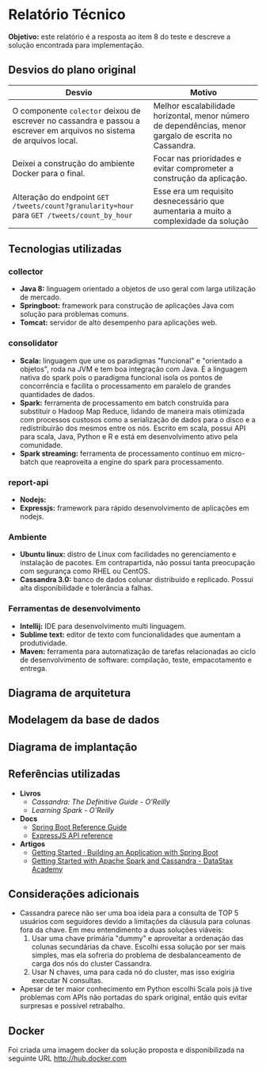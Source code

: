 
# Relatório Técnico

**Objetivo:** este relatório é a resposta ao item 8 do teste e descreve a solução encontrada para implementação.


## Desvios do plano original

| Desvio | Motivo |
|--------|--------|
| O componente `colector` deixou de escrever no cassandra e passou a escrever em arquivos no sistema de arquivos local. | Melhor escalabilidade horizontal, menor número de dependências, menor gargalo de escrita no Cassandra. |
| Deixei a construção do ambiente Docker para o final. | Focar nas prioridades e evitar comprometer a construção da aplicação. |
| Alteração do endpoint `GET /tweets/count?granularity=hour` para `GET /tweets/count_by_hour` | Esse era um requisito desnecessário que aumentaria a muito a complexidade da solução |


## Tecnologias utilizadas

### collector

 - **Java 8:** linguagem orientado a objetos de uso geral com larga utilização de mercado.
 - **Springboot:** framework para construção de aplicações Java com solução para problemas comuns.
 - **Tomcat:** servidor de alto desempenho para aplicações web.

### consolidator
 - **Scala:** linguagem que une os paradigmas "funcional" e "orientado a objetos", roda na JVM e tem boa integração com Java. É a linguagem nativa do spark pois o paradigma funcional isola os pontos de concorrência e facilita o processamento em paralelo de grandes quantidades de dados.
 - **Spark:** ferramenta de processamento em batch construída para substituir o Hadoop Map Reduce, lidando de maneira mais otimizada com processos custosos como a serialização de dados para o disco e a redistribuirão dos mesmos entre os nós. Escrito em scala, possui API para scala, Java, Python e R e está em desenvolvimento ativo pela comunidade.
 - **Spark streaming:** ferramenta de processamento contínuo em micro-batch que reaproveita a engine do spark para processamento.

### report-api

 - **Nodejs:**
 - **Expressjs:** framework para rápido desenvolvimento de aplicações em nodejs.

### Ambiente
 - **Ubuntu linux:** distro de Linux com facilidades no gerenciamento e instalação de pacotes. Em contrapartida, não possui tanta preocupação com segurança como RHEL ou CentOS.
 - **Cassandra 3.0:** banco de dados colunar distribuído e replicado. Possui alta disponibilidade e tolerância a falhas.

### Ferramentas de desenvolvimento
 - **Intellij:** IDE para desenvolvimento multi linguagem.
 - **Sublime text:** editor de texto com funcionalidades que aumentam a produtividade.
 - **Maven:** ferramenta para automatização de tarefas relacionadas ao ciclo de desenvolvimento de software: compilação, teste, empacotamento e entrega.


## Diagrama de arquitetura


## Modelagem da base de dados


## Diagrama de implantação


## Referências utilizadas
 - **Livros**
    - *Cassandra: The Definitive Guide - O'Reilly*
    - *Learning Spark - O'Reilly*
 - **Docs**
    - [Spring Boot Reference Guide](http://docs.spring.io/spring-boot/docs/current-SNAPSHOT/reference/htmlsingle/#getting-started-first-application-executable-jar)
    - [ExpressJS API reference](https://expressjs.com/en/4x/api.html)
 - **Artigos**
    - [Getting Started · Building an Application with Spring Boot](https://spring.io/guides/gs/spring-boot/)
    - [Getting Started with Apache Spark and Cassandra - DataStax Academy](https://academy.datastax.com/resources/getting-started-apache-spark-and-cassandra)


## Considerações adicionais

 - Cassandra parece não ser uma boa ideia para a consulta de TOP 5 usuários com seguidores devido a limitações da cláusula para colunas fora da chave. Em meu entendimento a duas soluções viáveis:
    1. Usar uma chave primária "dummy" e aproveitar a ordenação das colunas secundárias da chave. Escolhi essa solução por ser mais simples, mas ela sofreria do problema de desbalanceamento de carga dos nós do cluster Cassandra.
    2. Usar N chaves, uma para cada nó do cluster, mas isso exigiria executar N consultas.
 - Apesar de ter maior conhecimento em Python escolhi Scala pois já tive problemas com APIs não portadas do spark original, então quis evitar surpresas e possível retrabalho.


## Docker

Foi criada uma imagem docker da solução proposta e disponibilizada na seguinte URL
<http://hub.docker.com>

